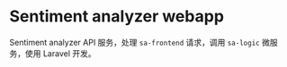 # Sentiment analyzer webapp
Sentiment analyzer API 服务，处理 `sa-frontend` 请求，调用 `sa-logic` 微服务，使用 Laravel 开发。